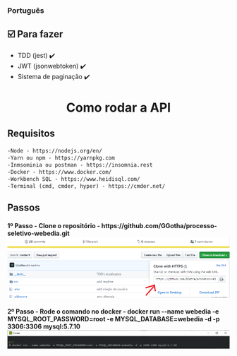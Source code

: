 <h3 align="left">
    Português
</h3>

## :ballot_box_with_check: Para fazer

- TDD (jest) :heavy_check_mark:
- JWT (jsonwebtoken) :heavy_check_mark:
- Sistema de paginação :heavy_check_mark:

<h1 align="center">
    Como rodar a API
</h1>

## Requisitos

```
-Node - https://nodejs.org/en/
-Yarn ou npm - https://yarnpkg.com
-Inmsominia ou postman - https://insomnia.rest
-Docker - https://www.docker.com/
-Workbench SQL - https://www.heidisql.com/
-Terminal (cmd, cmder, hyper) - https://cmder.net/
```

## Passos

<h4 align="left">
    1º Passo - Clone o repositório - https://github.com/GGotha/processo-seletivo-webedia.git
    <br>
    <img src="./src/assets/readme/clone.png" alt="clone">
</h4>
<h4 align="left">
    2º Passo - Rode o comando no docker - docker run --name webedia -e MYSQL_ROOT_PASSWORD=root -e
    MYSQL_DATABASE=webedia -d -p 3306:3306 mysql:5.7.10
    <br>
    <img src="./src/assets/readme/docker.png" alt="docker">
</h4>